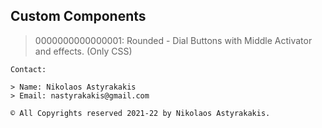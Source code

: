 ## Custom Components


> 0000000000000001: Rounded - Dial Buttons with Middle Activator and effects. (Only CSS)

>




```
Contact:

> Name: Nikolaos Astyrakakis
> Email: nastyrakakis@gmail.com

© All Copyrights reserved 2021-22 by Nikolaos Astyrakakis.